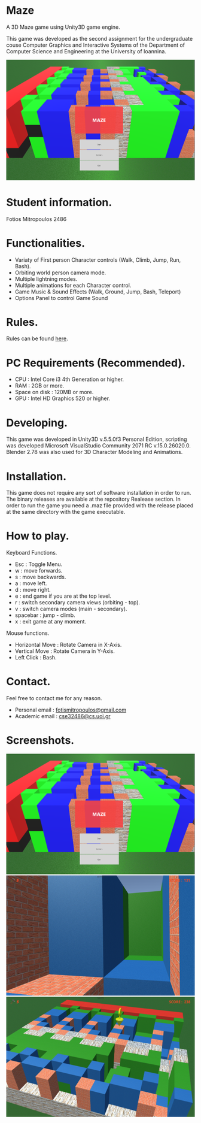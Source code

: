# Maze
 A 3D Maze game using Unity3D game engine.

This game was developed as the second assignment for the undergraduate couse Computer Graphics and Interactive Systems of the Department of Computer Science and Engineering at the University of Ioannina.

![Alt tag](https://github.com/fotism23/Maze/blob/master/Preview/menu_scene.PNG)
 
# Student information.
Fotios Mitropoulos 2486

# Functionalities.
- Variaty of First person Character controls (Walk, Climb, Jump, Run, Bash).
- Orbiting world person camera mode.
- Multiple lightning modes.
- Multiple animations for each Character control.
- Game Music & Sound Effects (Walk, Ground, Jump, Bash, Teleport)
- Options Panel to control Game Sound

# Rules.
Rules can be found [here](https://github.com/fotism23/Maze/blob/master/assignment.txt).

# PC Requirements (Recommended).
- CPU : Intel Core i3 4th Generation or higher.
- RAM : 2GB or more.
- Space on disk : 120MB or more.
- GPU : Intel HD Graphics 520 or higher.

# Developing.
This game was developed in Unity3D v.5.5.0f3 Personal Edition, scripting was developed Microsoft VisualStudio Community 2071 RC v.15.0.26020.0. Blender 2.78 was also used for 3D Character Modeling and Animations.

# Installation.
This game does not require any sort of software installation in order to run.
The binary releases are available at the repository Realease section.
In order to run the game you need a .maz file provided with the release placed at the same directory with the game executable.

# How to play.
Keyboard Functions.
- Esc				: Toggle Menu.
- w                 : move forwards.
- s                 : move backwards.
- a                 : move left.
- d                 : move right.
- e					: end game if you are at the top level.
- r					: switch secondary camera views (orbiting - top).
- v					: switch camera modes (main  - secondary).
- spacebar			: jump - climb.
- x					: exit game at any moment.

Mouse functions.

- Horizontal Move	: Rotate Camera in X-Axis.
- Vertical Move		: Rotate Camera in Y-Axis.
- Left Click		: Bash.

# Contact.
Feel free to contact me for any reason.  
- Personal email  : fotismitropoulos@gmail.com  
- Academic email  : cse32486@cs.uoi.gr  

# Screenshots.
![Alt tag](https://github.com/fotism23/Maze/blob/master/Preview/menu_scene.PNG)
![Alt tag](https://github.com/fotism23/Maze/blob/master/Preview/fps_view.PNG)
![Alt tag](https://github.com/fotism23/Maze/blob/master/Preview/orbiting_camera.PNG)


